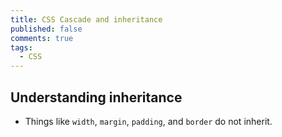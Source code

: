 ```yaml
---
title: CSS Cascade and inheritance
published: false
comments: true
tags:
  - CSS
---
```


## Understanding inheritance

* Things like `width`, `margin`, `padding`, and `border` do not inherit.
